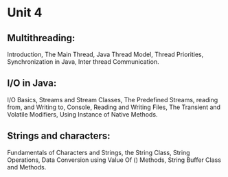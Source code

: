 # Unit 4
## Multithreading: 
Introduction, The Main Thread, Java Thread Model, Thread Priorities, Synchronization in Java, Inter thread Communication. 

## I/O in Java:
I/O Basics, Streams and Stream Classes, The Predefined Streams, reading from, and Writing to, Console, Reading and Writing Files, The Transient and Volatile Modifiers, Using Instance of Native Methods. 

## Strings and characters: 
Fundamentals of Characters and Strings, the String Class, String Operations, Data Conversion using Value Of () Methods, String Buffer Class and Methods.